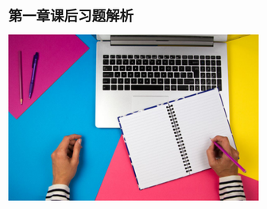 # 第一章课后习题解析

![AI art: I'm using a language model called GPT-2 to write my next novel - Vox](第一章课后习题解析.assets/AI_fiction_writing_GettyImages_1124658526.0.jpg)